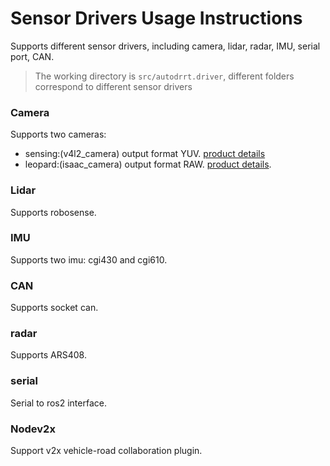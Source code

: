 # Sensor Drivers Usage Instructions

Supports different sensor drivers, including camera, lidar, radar, IMU, serial port, CAN.
> The working directory is `src/autodrrt.driver`, different folders correspond to different sensor drivers

### Camera
Supports two cameras: 
-  sensing:(v4l2_camera) output format YUV. [product details](https://www.sensing-world.com/productinfo/2049260.html?fromMid=635#recommendFromPid=0)
-  leopard:(isaac_camera) output format RAW. [product details](https://leopardimaging.com/product/automotive-cameras/cameras-by-interface/maxim-gmsl-2-cameras/li-ar0233-gmsl2/li-ar0233-gmsl2-030h-2/).

### Lidar
Supports robosense.

### IMU
Supports two imu: cgi430 and cgi610.

### CAN
Supports socket can.

### radar
Supports ARS408.

### serial
Serial to ros2 interface.

### Nodev2x
Support v2x vehicle-road collaboration plugin.

